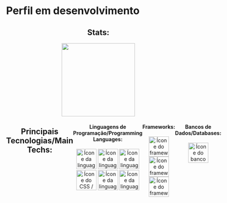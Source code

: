 # Perfil em desenvolvimento

<section><!-- Presentation -->
<h1></h1>
  
</section>

<div align="center"> <!-- Most used languages -->
  <article>
    <h2>Stats:</h2>
    <img height="200em" src="https://github-readme-stats.vercel.app/api/top-langs/?username=HenriqueMN&layout=compact&langs_count=7&theme=catppuccin_latte"/>
  </article>
  <article>
    <div style="display: flex">
      <h2>Principais Tecnologias/Main Techs:</h2>
      <div style="display">
        <h4>Linguagens de Programação/Programming Languages:</h4>
        <img alt="Ícone da linguagem Java / Java language icon" height="55" width="55" src="https://cdn.jsdelivr.net/gh/devicons/devicon@latest/icons/java/java-original.svg" />
        <img alt="Ícone da linguagem R / R language icon" height="55" width="55" src="https://cdn.jsdelivr.net/gh/devicons/devicon@latest/icons/r/r-original.svg" />
        <img alt="Ícone da linguagem HTML5 / HTML5 language icon" height="55" width="55" src="https://cdn.jsdelivr.net/gh/devicons/devicon@latest/icons/html5/html5-original.svg" />
        <img alt="Ícone do CSS / CSS icon" height="55" width="55" src="https://cdn.jsdelivr.net/gh/devicons/devicon@latest/icons/css3/css3-original.svg" />
        <img 
          alt="Ícone da linguagem JavaScript / JavaScript language icon" 
          height="55" 
          width="55" 
          src="https://cdn.jsdelivr.net/gh/devicons/devicon@latest/icons/javascript/javascript-original.svg" 
        />
        <img 
          alt="Ícone da linguagem JavaScript / JavaScript language icon" 
          height="55" 
          width="55" 
          src="https://cdn.jsdelivr.net/gh/devicons/devicon@latest/icons/typescript/typescript-original.svg" 
        />
      </div>
      <div>
        <h4>Frameworks:</h4>
        <img 
          alt="Ícone do framework Spring / Spring framework icon" 
          height="55" 
          width="55" 
          src="https://cdn.jsdelivr.net/gh/devicons/devicon@latest/icons/spring/spring-original.svg" 
        />
        <img 
          alt="Ícone do framework React / React framework icon" 
          height="55" 
          width="55" 
          src="https://cdn.jsdelivr.net/gh/devicons/devicon@latest/icons/react/react-original.svg" 
        />
        <img 
          alt="Ícone do framework Angular / Angular framework icon" 
          height="55" 
          width="55" 
          src="https://cdn.jsdelivr.net/gh/devicons/devicon@latest/icons/angular/angular-original.svg"
        />
      </div>
    <div>
      <h4>Bancos de Dados/Databases:</h4>
      <img 
        alt="Ícone do banco de dados MySQL / MySQL database icon" 
        height="55" 
        width="55" 
        src="https://cdn.jsdelivr.net/gh/devicons/devicon@latest/icons/mysql/mysql-original.svg"
      />
    </div>
  </article>
</div>
